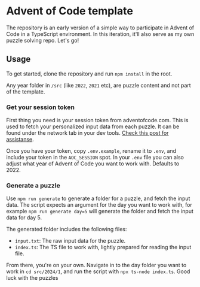 # Advent of Code template

The repository is an early version of a simple way to participate in Advent of Code in a TypeScript environment. In this iteration, it'll also serve as my own puzzle solving repo. Let's go!

## Usage

To get started, clone the repository and run `npm install` in the root.

Any year folder in `/src` (like `2022`, `2021` etc), are puzzle content and not part of the template.

### Get your session token

First thing you need is your session token from adventofcode.com. This is used to fetch your personalized input data from each puzzle. It can be found under the network tab in your dev tools. [Check this post for assistanse](https://github.com/wimglenn/advent-of-code-wim/issues/1).

Once you have your token, copy `.env.example`, rename it to `.env`, and include your token in the `AOC_SESSION` spot. In your `.env` file you can also adjust what year of Advent of Code you want to work with. Defaults to 2022.

### Generate a puzzle

Use `npm run generate` to generate a folder for a puzzle, and fetch the input data. The script expects an argument for the day you want to work with, for example `npm run generate day=5` will generate the folder and fetch the input data for day 5.

The generated folder includes the following files:

- `input.txt`: The raw input data for the puzzle.
- `index.ts`: The TS file to work with, lightly prepared for reading the input file.

From there, you're on your own. Navigate in to the day folder you want to work in `cd src/2024/1`, and run the script with `npx ts-node index.ts`. Good luck with the puzzles
